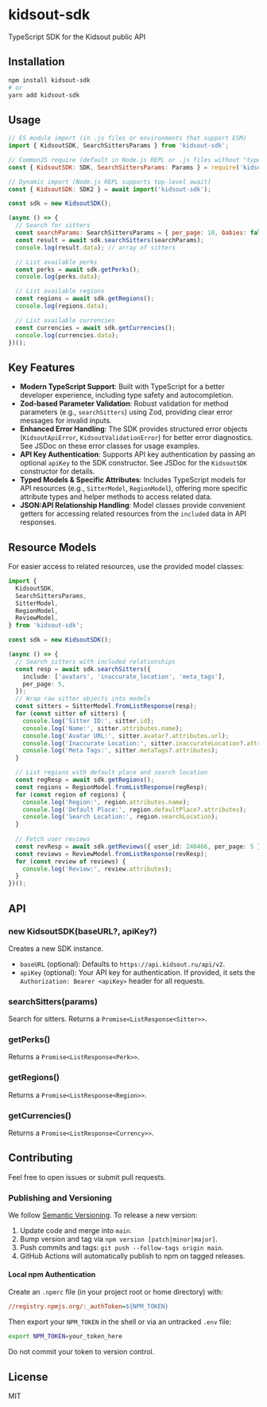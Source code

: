 # kidsout-sdk

TypeScript SDK for the Kidsout public API

## Installation

```bash
npm install kidsout-sdk
# or
yarn add kidsout-sdk
```

## Usage

```js
// ES module import (in .js files or environments that support ESM)
import { KidsoutSDK, SearchSittersParams } from 'kidsout-sdk';

// CommonJS require (default in Node.js REPL or .js files without "type": "module")
const { KidsoutSDK: SDK, SearchSittersParams: Params } = require('kidsout-sdk');

// Dynamic import (Node.js REPL supports top-level await)
const { KidsoutSDK: SDK2 } = await import('kidsout-sdk');

const sdk = new KidsoutSDK();

(async () => {
  // Search for sitters
  const searchParams: SearchSittersParams = { per_page: 10, babies: false };
  const result = await sdk.searchSitters(searchParams);
  console.log(result.data); // array of sitters

  // List available perks
  const perks = await sdk.getPerks();
  console.log(perks.data);

  // List available regions
  const regions = await sdk.getRegions();
  console.log(regions.data);

  // List available currencies
  const currencies = await sdk.getCurrencies();
  console.log(currencies.data);
})();
```

## Key Features

*   **Modern TypeScript Support**: Built with TypeScript for a better developer experience, including type safety and autocompletion.
*   **Zod-based Parameter Validation**: Robust validation for method parameters (e.g., `searchSitters`) using Zod, providing clear error messages for invalid inputs.
*   **Enhanced Error Handling**: The SDK provides structured error objects (`KidsoutApiError`, `KidsoutValidationError`) for better error diagnostics. See JSDoc on these error classes for usage examples.
*   **API Key Authentication**: Supports API key authentication by passing an optional `apiKey` to the SDK constructor. See JSDoc for the `KidsoutSDK` constructor for details.
*   **Typed Models & Specific Attributes**: Includes TypeScript models for API resources (e.g., `SitterModel`, `RegionModel`), offering more specific attribute types and helper methods to access related data.
*   **JSON:API Relationship Handling**: Model classes provide convenient getters for accessing related resources from the `included` data in API responses.

## Resource Models

For easier access to related resources, use the provided model classes:

```ts
import {
  KidsoutSDK,
  SearchSittersParams,
  SitterModel,
  RegionModel,
  ReviewModel,
} from 'kidsout-sdk';

const sdk = new KidsoutSDK();

(async () => {
  // Search sitters with included relationships
  const resp = await sdk.searchSitters({
    include: ['avatars', 'inaccurate_location', 'meta_tags'],
    per_page: 5,
  });
  // Wrap raw sitter objects into models
  const sitters = SitterModel.fromListResponse(resp);
  for (const sitter of sitters) {
    console.log('Sitter ID:', sitter.id);
    console.log('Name:', sitter.attributes.name);
    console.log('Avatar URL:', sitter.avatar?.attributes.url);
    console.log('Inaccurate Location:', sitter.inaccurateLocation?.attributes);
    console.log('Meta Tags:', sitter.metaTags?.attributes);
  }

  // List regions with default place and search location
  const regResp = await sdk.getRegions();
  const regions = RegionModel.fromListResponse(regResp);
  for (const region of regions) {
    console.log('Region:', region.attributes.name);
    console.log('Default Place:', region.defaultPlace?.attributes);
    console.log('Search Location:', region.searchLocation);
  }
  
  // Fetch user reviews
  const revResp = await sdk.getReviews({ user_id: 240466, per_page: 5 });
  const reviews = ReviewModel.fromListResponse(revResp);
  for (const review of reviews) {
    console.log('Review:', review.attributes);
  }
})();
```

## API

### new KidsoutSDK(baseURL?, apiKey?)

Creates a new SDK instance.
- `baseURL` (optional): Defaults to `https://api.kidsout.ru/api/v2`.
- `apiKey` (optional): Your API key for authentication. If provided, it sets the `Authorization: Bearer <apiKey>` header for all requests.

### searchSitters(params)

Search for sitters. Returns a `Promise<ListResponse<Sitter>>`.

### getPerks()

Returns a `Promise<ListResponse<Perk>>`.

### getRegions()

Returns a `Promise<ListResponse<Region>>`.

### getCurrencies()

Returns a `Promise<ListResponse<Currency>>`.

## Contributing

Feel free to open issues or submit pull requests.

### Publishing and Versioning

We follow [Semantic Versioning](https://semver.org/). To release a new version:
1. Update code and merge into `main`.
2. Bump version and tag via `npm version [patch|minor|major]`.
3. Push commits and tags: `git push --follow-tags origin main`.
4. GitHub Actions will automatically publish to npm on tagged releases.

#### Local npm Authentication
Create an `.npmrc` file (in your project root or home directory) with:
```ini
//registry.npmjs.org/:_authToken=${NPM_TOKEN}
```
Then export your `NPM_TOKEN` in the shell or via an untracked `.env` file:
```bash
export NPM_TOKEN=your_token_here
```
Do not commit your token to version control.

## License

MIT